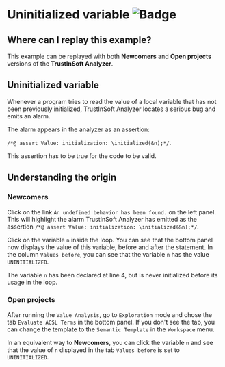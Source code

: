 # Uninitialized variable ![Badge](https://img.shields.io/badge/TrustInSoft-Verified-green.svg)

## Where can I replay this example?

This example can be replayed with both **Newcomers** and **Open projects**
versions of the **TrustInSoft Analyzer**.

## Uninitialized variable

Whenever a program tries to read the value of a local variable that has not been
previously initialized, TrustInSoft Analyzer locates a serious bug and emits an
alarm.

The alarm appears in the analyzer as an assertion:

`/*@ assert Value: initialization: \initialized(&n);*/`.

This assertion has to be true for the code to be valid.

## Understanding the origin

### Newcomers

Click on the link `An undefined behavior has been found.` on the left panel.
This will highlight the alarm TrustInSoft Analyzer has emitted as the assertion
`/*@ assert Value: initialization: \initialized(&n);*/`.

Click on the variable `n` inside the loop. You can see that the bottom panel now
displays the value of this variable, before and after the statement. In the
column `Values before`, you can see that the variable `n` has the value
`UNINITIALIZED`.

The variable `n` has been declared at line 4, but is never initialized before
its usage in the loop.

### Open projects

After running the `Value Analysis`, go to `Exploration` mode and chose the tab
`Evaluate ACSL Terms` in the bottom panel. If you don't see the tab, you can
change the template to the `Semantic Template` in the `Workspace` menu.

In an equivalent way to **Newcomers**, you can click the variable `n` and see
that the value of `n` displayed in the tab `Values before` is set to
`UNINITIALIZED`.
